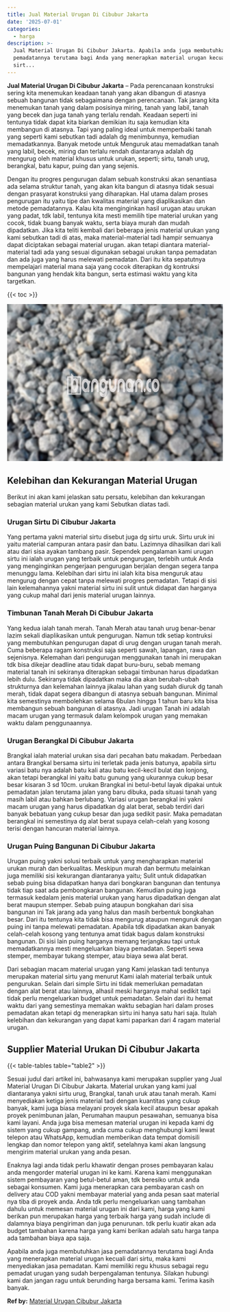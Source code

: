 ```yaml
---
title: Jual Material Urugan Di Cibubur Jakarta
date: '2025-07-01'
categories:
  - harga
description: >-
  Jual Material Urugan Di Cibubur Jakarta. Apabila anda juga membutuhkan jasa
  pemadatannya terutama bagi Anda yang menerapkan material urugan kecuali dari
  sirt...
---
```


**Jual Material Urugan Di Cibubur Jakarta** – Pada perencanaan konstruksi sering kita menemukan keadaan tanah yang akan dibangun di atasnya sebuah bangunan tidak sebagaimana dengan perencanaan. Tak jarang kita menemukan tanah yang dalam posisinya miring, tanah yang labil, tanah yang becek dan juga tanah yang terlalu rendah. Keadaan seperti ini tentunya tidak dapat kita biarkan demikian itu saja kemudian kita membangun di atasnya. Tapi yang paling ideal untuk memperbaiki tanah yang seperti kami sebutkan tadi adalah dg menimbunnya, kemudian memadatkannya. Banyak metode untuk Menguruk atau memadatkan tanah yang labil, becek, miring dan terlalu rendah diantaranya adalah dg mengurug oleh material khusus untuk urukan, seperti; sirtu, tanah urug, berangkal, batu kapur, puing dan yang sejenis.

Dengan itu progres pengurugan dalam sebuah konstruksi akan senantiasa ada selama struktur tanah, yang akan kita bangun di atasnya tidak sesuai dengan prasyarat konstruksi yang diharapkan. Hal utama dalam proses pengurugan itu yaitu tipe dan kwalitas material yang diaplikasikan dan metode pemadatannya. Kalau kita menginginkan hasil urugan atau urukan yang padat, tdk labil, tentunya kita mesti memilih tipe material urukan yang cocok, tidak buang banyak waktu, serta biaya murah dan mudah dipadatkan. Jika kita teliti kembali dari beberapa jenis material urukan yang kami sebutkan tadi di atas, maka material-material tadi hampir semuanya dapat diciptakan sebagai material urugan. akan tetapi diantara material-material tadi ada yang sesuai digunakan sebagai urukan tanpa pemadatan dan ada juga yang harus melewati pemadatan. Dari itu kita sepatutnya mempelajari material mana saja yang cocok diterapkan dg kontruksi bangunan yang hendak kita bangun, serta estimasi waktu yang kita targetkan.

{{< toc >}}

![Jual Material Urugan Di Cibubur Jakarta](/images/jual-urugan-23.png)

## Kelebihan dan Kekurangan Material Urugan

Berikut ini akan kami jelaskan satu persatu, kelebihan dan kekurangan sebagian material urukan yang kami Sebutkan diatas tadi.

### Urugan Sirtu Di Cibubur Jakarta

Yang pertama yakni material sirtu disebut juga dg sirtu uruk. Sirtu uruk ini yaitu material campuran antara pasir dan batu. Lazimnya dihasilkan dari kali atau dari sisa ayakan tambang pasir. Sependek pengalaman kami urugan sirtu ini ialah urugan yang terbaik untuk pengurugan, terlebih untuk Anda yang menginginkan pengerjaan pengurugan berjalan dengan segera tanpa menunggu lama. Kelebihan dari sirtu ini ialah kita bisa menguruk atau mengurug dengan cepat tanpa melewati progres pemadatan. Tetapi di sisi lain kelemahannya yakni material sirtu ini sulit untuk didapat dan harganya yang cukup mahal dari jenis material urugan lainnya.

### Timbunan Tanah Merah Di Cibubur Jakarta

Yang kedua ialah tanah merah. Tanah Merah atau tanah urug benar-benar lazim sekali diaplikasikan untuk pengurugan. Namun tdk setiap kontruksi yang membutuhkan pengurugan dapat di urug dengan urugan tanah merah. Cuma beberapa ragam konstruksi saja seperti sawah, lapangan, rawa dan sejenisnya. Kelemahan dari pengurugan menggunakan tanah ini merupakan tdk bisa dikejar deadline atau tidak dapat buru-buru, sebab memang material tanah ini sekiranya diterapkan sebagai timbunan harus dipadatkan lebih dulu. Sekiranya tidak dipadatkan maka dia akan berubah-ubah strukturnya dan kelemahan lainnya jikalau lahan yang sudah diuruk dg tanah merah, tidak dapat segera dibangun di atasnya sebuah bangunan. Minimal kita semestinya membolehkan selama 6bulan hingga 1 tahun baru kita bisa membangun sebuah bangunan di atasnya. Jadi urugan Tanah ini adalah macam urugan yang termasuk dalam kelompok urugan yang memakan waktu dalam penggunaannya.

### Urugan Berangkal Di Cibubur Jakarta

Brangkal ialah material urukan sisa dari pecahan batu makadam. Perbedaan antara Brangkal bersama sirtu ini terletak pada jenis batunya, apabila sirtu variasi batu nya adalah batu kali atau batu kecil-kecil bulat dan lonjong, akan tetapi berangkal ini yaitu batu gunung yang ukurannya cukup besar besar kisaran 3 sd 10cm. urukan Brangkal ini betul-betul layak dipakai untuk pemadatan jalan terutama jalan yang baru dibuka, pada situasi tanah yang masih labil atau bahkan berlubang. Variasi urugan berangkal ini yakni macam urugan yang harus dipadatkan dg alat berat, sebab terdiri dari banyak bebatuan yang cukup besar dan juga sedikit pasir. Maka pemadatan berangkal ini semestinya dg alat berat supaya celah-celah yang kosong terisi dengan hancuran material lainnya.

### Urugan Puing Bangunan Di Cibubur Jakarta

Urugan puing yakni solusi terbaik untuk yang mengharapkan material urukan murah dan berkualitas. Meskipun murah dan bermutu melainkan juga memiliki sisi kekurangan diantaranya yaitu; Sulit untuk didapatkan sebab puing bisa didapatkan hanya dari bongkaran bangunan dan tentunya tidak tiap saat ada pembongkaran bangunan. Kemudian puing juga termasuk kedalam jenis material urukan yang harus dipadatkan dengan alat berat maupun stemper. Sebab puing ataupun bongkahan dari sisa bangunan ini Tak jarang ada yang halus dan masih berbentuk bongkahan besar. Dari itu tentunya kita tidak bisa mengurug ataupun menguruk dengan puing ini tanpa melewati pemadatan. Apabila tdk dipadatkan akan banyak celah-celah kosong yang tentunya amat tidak bagus dalam konstruksi bangunan. Di sisi lain puing harganya memang terjangkau tapi untuk memadatkannya mesti mengeluarkan biaya pemadatan. Seperti sewa stemper, membayar tukang stemper, atau biaya sewa alat berat.

Dari sebagian macam material urugan yang Kami jelaskan tadi tentunya merupakan material sirtu yang menurut Kami ialah material terbaik untuk pengurukan. Selain dari simple Sirtu ini tidak memerlukan pemadatan dengan alat berat atau lainnya, alhasil meski harganya mahal sedikit tapi tidak perlu mengeluarkan budget untuk pemadatan. Selain dari itu hemat waktu dari yang semestinya memakan waktu sebagian hari dalam proses pemadatan akan tetapi dg menerapkan sirtu ini hanya satu hari saja. Itulah kelebihan dan kekurangan yang dapat kami paparkan dari 4 ragam material urugan.

## Supplier Material Urukan Di Cibubur Jakarta

{{< table-tables table="table2" >}}

Sesuai judul dari artikel ini, bahwasanya kami merupakan supplier yang Jual Material Urugan Di Cibubur Jakarta. Material urukan yang kami jual diantaranya yakni sirtu urug, Brangkal, tanah uruk atau tanah merah. Kami menyediakan ketiga jenis material tadi dengan kuantitas yang cukup banyak, kami juga biasa melayani proyek skala kecil ataupun besar apakah proyek penimbunan jalan, Perumahan maupun pesawahan, semuanya bisa kami layani. Anda juga bisa memesan material urugan ini kepada kami dg sistem yang cukup gampang, anda cuma cukup menghubungi kami lewat telepon atau WhatsApp, kemudian memberikan data tempat domisili lengkap dan nomor telepon yang aktif, setelahnya kami akan langsung mengirim material urukan yang anda pesan.

Enaknya lagi anda tidak perlu khawatir dengan proses pembayaran kalau anda mengorder material urugan ini ke kami. Karena kami menggunakan sistem pembayaran yang betul-betul aman, tdk beresiko untuk anda sebagai konsumen. Kami juga menerapkan cara pembayaran cash on delivery atau COD yakni membayar material yang anda pesan saat material nya tiba di proyek anda. Anda tdk perlu mengeluarkan uang tambahan dahulu untuk memesan material urugan ini dari kami, harga yang kami berikan pun merupakan harga yang terbaik harga yang sudah include di dalamnya biaya pengiriman dan juga penurunan. tdk perlu kuatir akan ada budget tambahan karena harga yang kami berikan adalah satu harga tanpa ada tambahan biaya apa saja.

Apabila anda juga membutuhkan jasa pemadatannya terutama bagi Anda yang menerapkan material urugan kecuali dari sirtu, maka kami menyediakan jasa pemadatan. Kami memiliki regu khusus sebagai regu pemadat urugan yang sudah berpengalaman tentunya. Silakan hubungi kami dan jangan ragu untuk berunding harga bersama kami. Terima kasih banyak.

**Ref by:** [Material Urugan Cibubur Jakarta](https://id.wikipedia.org/wiki/Material)
